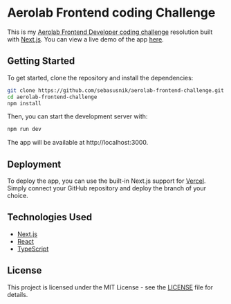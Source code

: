 # Aerolab Frontend coding Challenge

This is my [Aerolab Frontend Developer coding challenge](https://github.com/Aerolab/frontend-developer-coding-challenge) resolution built with [Next.js](https://nextjs.org/). You can view a live demo of the app [here](https://aerolab-frontend-challenge-sebasusnik.vercel.app/).

## Getting Started

To get started, clone the repository and install the dependencies:

```bash
git clone https://github.com/sebasusnik/aerolab-frontend-challenge.git
cd aerolab-frontend-challenge
npm install
```

Then, you can start the development server with:

```bash
npm run dev
```

The app will be available at http://localhost:3000.

## Deployment

To deploy the app, you can use the built-in Next.js support for [Vercel](https://vercel.com/). Simply connect your GitHub repository and deploy the branch of your choice.

## Technologies Used

- [Next.js](https://nextjs.org/)
- [React](https://reactjs.org/)
- [TypeScript](https://www.typescriptlang.org/)

## License

This project is licensed under the MIT License - see the [LICENSE](LICENSE) file for details.